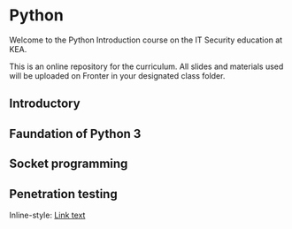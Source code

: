 # Python

Welcome to the Python Introduction course on the IT Security education at KEA.

This is an online repository for the curriculum. All slides and materials used will be uploaded on Fronter in your designated class folder. 


## Introductory 

## Faundation of Python 3

## Socket programming

## Penetration testing



Inline-style: 
[Link text](https://github.com/IT-SEC-2018-SPRING/Python/blob/master/tester)
